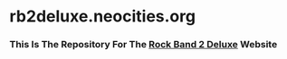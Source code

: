 # rb2deluxe.neocities.org

### This Is The Repository For The [Rock Band 2 Deluxe](https://github.com/hmxmilohax/rock-band-2-deluxe) Website
